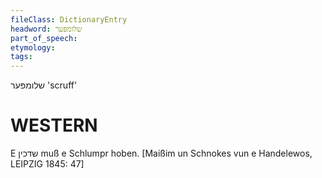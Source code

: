 ```yaml
---
fileClass: DictionaryEntry
headword: שלומפּער
part_of_speech: 
etymology: 
tags: 
---
```

שלומפּער
'scruff'

WESTERN
========

E שדכין muß e Schlumpr hoben.
[Maißim un Schnokes vun e Handelewos, LEIPZIG 1845: 47]